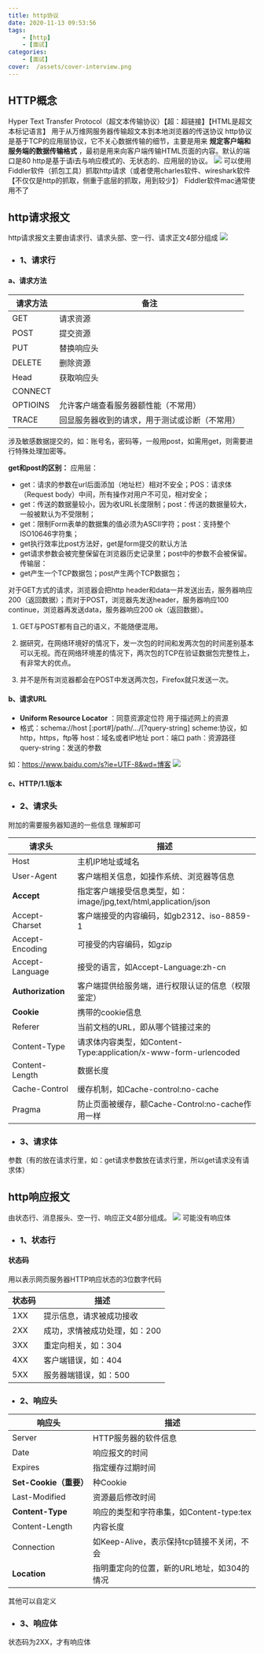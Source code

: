 ```yaml
---
title: http协议
date: 2020-11-13 09:53:56
tags: 
    - [http]
    - [面试]
categories: 
    - [面试]
cover:  /assets/cover-interview.png
---
```



## HTTP概念
Hyper Text Transfer Protocol（超文本传输协议）【超：超链接】【HTML是超文本标记语言】
用于从万维网服务器传输超文本到本地浏览器的传送协议
http协议是基于TCP的应用层协议，它不关心数据传输的细节，主要是用来 __规定客户端和服务端的数据传输格式__ ，最初是用来向客户端传输HTML页面的内容。默认的端口是80
http是基于请i去与响应模式的、无状态的、应用层的协议。
![](1.png)
可以使用Fiddler软件（抓包工具）抓取http请求（或者使用charles软件、wireshark软件【不仅仅是http的抓取，侧重于底层的抓取，用到较少】）
Fiddler软件mac通常使用不了

##  http请求报文
http请求报文主要由请求行、请求头部、空一行、请求正文4部分组成
![](2.png)
* ### 1、请求行
#### a、请求方法
|请求方法|备注|
|---|---|
|GET|请求资源|
|POST|提交资源|
|PUT|替换响应头|
|DELETE|删除资源|
|Head|获取响应头|
|CONNECT||
|OPTIOINS|允许客户端查看服务器额性能（不常用）|
|TRACE|回显服务器收到的请求，用于测试或诊断（不常用）|

涉及敏感数据提交的，如：账号名，密码等，一般用post，如需用get，则需要进行特殊处理加密等。

__get和post的区别：__
应用层：
* get：请求的参数在url后面添加（地址栏）相对不安全；POS：请求体（Request body）中间，所有操作对用户不可见，相对安全；
* get：传送的数据量较小，因为收URL长度限制；post：传送的数据量较大，一般被默认为不受限制；
* get：限制Form表单的数据集的值必须为ASCII字符；post：支持整个ISO10646字符集；
* get执行效率比post方法好，get是form提交的默认方法
* get请求参数会被完整保留在浏览器历史记录里；post中的参数不会被保留。
传输层：
* get产生一个TCP数据包；post产生两个TCP数据包；

对于GET方式的请求，浏览器会把http header和data一并发送出去，服务器响应200（返回数据）；而对于POST，浏览器先发送header，服务器响应100 continue，浏览器再发送data，服务器响应200 ok（返回数据）。

1. GET与POST都有自己的语义，不能随便混用。

2. 据研究，在网络环境好的情况下，发一次包的时间和发两次包的时间差别基本可以无视。而在网络环境差的情况下，两次包的TCP在验证数据包完整性上，有非常大的优点。

3. 并不是所有浏览器都会在POST中发送两次包，Firefox就只发送一次。


#### b、请求URL
* __Uniform Resource Locator__ ：同意资源定位符
用于描述网上的资源
* 格式：schema://host [:port#]/path/.../[?query-string]
scheme:协议，如http，https，ftp等
host：域名或者IP地址
port：端口
path：资源路径
query-string：发送的参数

如：https://www.baidu.com/s?ie=UTF-8&wd=博客
![](3.png)

#### c、HTTP/1.1版本

* ### 2、请求头
附加的需要服务器知道的一些信息
理解即可

|请求头|描述|
|---|---|
|Host|主机IP地址或域名|
|User-Agent|客户端相关信息，如操作系统、浏览器等信息|
|__Accept__ |指定客户端接受信息类型，如：image/jpg,text/html,application/json|
|Accept-Charset|客户端接受的内容编码，如gb2312、iso-8859-1|
|Accept-Encoding|可接受的内容编码，如gzip|
|Accept-Language|接受的语言，如Accept-Language:zh-cn|
|__Authorization__|客户端提供给服务端，进行权限认证的信息（权限鉴定）|
|__Cookie__|携带的cookie信息|
|Referer|当前文档的URL，即从哪个链接过来的|
|Content-Type|请求体内容类型，如Content-Type:application/x-www-form-urlencoded|
|Content-Length|数据长度|
|Cache-Control|缓存机制，如Cache-control:no-cache|
|Pragma|防止页面被缓存，额Cache-Control:no-cache作用一样|

* ### 3、请求体
参数（有的放在请求行里，如：get请求参数放在请求行里，所以get请求没有请求体）

##  http响应报文
由状态行、消息报头、空一行、响应正文4部分组成。
![](4.png)
可能没有响应体
* ### 1、状态行
#### 状态码
用以表示网页服务器HTTP响应状态的3位数字代码

|状态码|描述|
|---|---|
|1XX|提示信息，请求被成功接收|
|2XX|成功，求情被成功处理，如：200|
|3XX|重定向相关，如：304|
|4XX|客户端错误，如：404|
|5XX|服务器端错误，如：500|

* ### 2、响应头

|响应头|描述|
|---|---|
|Server|HTTP服务器的软件信息|
|Date|响应报文的时间|
|Expires|指定缓存过期时间|
|__Set-Cookie（重要）__|种Cookie|
|Last-Modified|资源最后修改时间|
|__Content-Type__|响应的类型和字符串集，如Content-type:tex|
|Content-Length|内容长度|
|Connection|如Keep-Alive，表示保持tcp链接不关闭，不会|
|__Location__|指明重定向的位置，新的URL地址，如304的情况|
其他可以自定义

* ### 3、响应体
状态码为2XX，才有响应体